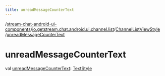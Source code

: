 ```yaml
---
title: unreadMessageCounterText
---
```

/[stream-chat-android-ui-components](../../index.md)/[io.getstream.chat.android.ui.channel.list](../index.md)/[ChannelListViewStyle](index.md)/[unreadMessageCounterText](unreadMessageCounterText.md)  
  
  
  
# unreadMessageCounterText  
val [unreadMessageCounterText](unreadMessageCounterText.md): [TextStyle](../../io.getstream.chat.android.ui.common.style/TextStyle/index.md)
